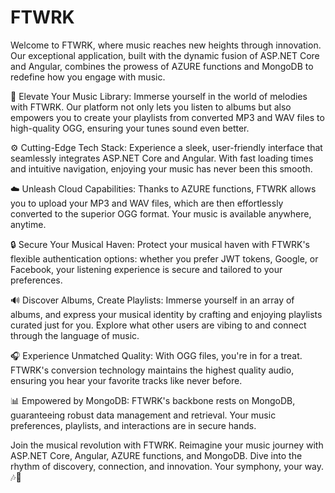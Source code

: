 # FTWRK
Welcome to FTWRK, where music reaches new heights through innovation. Our exceptional application, built with the dynamic fusion of ASP.NET Core and Angular, combines the prowess of AZURE functions and MongoDB to redefine how you engage with music.

🎵 Elevate Your Music Library: Immerse yourself in the world of melodies with FTWRK. Our platform not only lets you listen to albums but also empowers you to create your playlists from converted MP3 and WAV files to high-quality OGG, ensuring your tunes sound even better.

⚙️ Cutting-Edge Tech Stack: Experience a sleek, user-friendly interface that seamlessly integrates ASP.NET Core and Angular. With fast loading times and intuitive navigation, enjoying your music has never been this smooth.

☁️ Unleash Cloud Capabilities: Thanks to AZURE functions, FTWRK allows you to upload your MP3 and WAV files, which are then effortlessly converted to the superior OGG format. Your music is available anywhere, anytime.

🔒 Secure Your Musical Haven: Protect your musical haven with FTWRK's flexible authentication options: whether you prefer JWT tokens, Google, or Facebook, your listening experience is secure and tailored to your preferences.

🔊 Discover Albums, Create Playlists: Immerse yourself in an array of albums, and express your musical identity by crafting and enjoying playlists curated just for you. Explore what other users are vibing to and connect through the language of music.

🎧 Experience Unmatched Quality: With OGG files, you're in for a treat. FTWRK's conversion technology maintains the highest quality audio, ensuring you hear your favorite tracks like never before.

📊 Empowered by MongoDB: FTWRK's backbone rests on MongoDB, guaranteeing robust data management and retrieval. Your music preferences, playlists, and interactions are in secure hands.

Join the musical revolution with FTWRK. Reimagine your music journey with ASP.NET Core, Angular, AZURE functions, and MongoDB. Dive into the rhythm of discovery, connection, and innovation. Your symphony, your way. 🎶🌟
